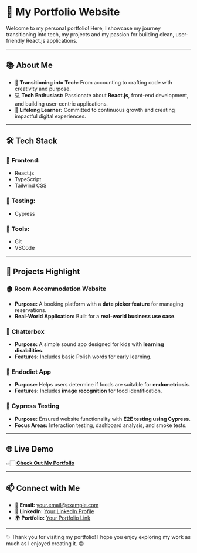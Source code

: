 # 🚀 **My Portfolio Website**

Welcome to my personal portfolio! Here, I showcase my journey transitioning into tech, my projects and my passion for building clean, user-friendly React.js applications.

---

## 📚 **About Me**

- 🌟 **Transitioning into Tech:** From accounting to crafting code with creativity and purpose.
- 💻 **Tech Enthusiast:** Passionate about **React.js**, front-end development, and building user-centric applications.
- 🎯 **Lifelong Learner:** Committed to continuous growth and creating impactful digital experiences.

---

## 🛠️ **Tech Stack**

### 🔹 **Frontend:**

- React.js
- TypeScript
- Tailwind CSS

### 🔹 **Testing:**

- Cypress

### 🔹 **Tools:**

- Git
- VSCode

---

## 📝 **Projects Highlight**

### 🏠 **Room Accommodation Website**

- **Purpose:** A booking platform with a **date picker feature** for managing reservations.
- **Real-World Application:** Built for a **real-world business use case**.

### 🎵 **Chatterbox**

- **Purpose:** A simple sound app designed for kids with **learning disabilities**.
- **Features:** Includes basic Polish words for early learning.

### 🍎 **Endodiet App**

- **Purpose:** Helps users determine if foods are suitable for **endometriosis**.
- **Features:** Includes **image recognition** for food identification.

### 🧪 **Cypress Testing**

- **Purpose:** Ensured website functionality with **E2E testing using Cypress**.
- **Focus Areas:** Interaction testing, dashboard analysis, and smoke tests.

---

## 🌐 **Live Demo**

👉🏻 [**Check Out My Portfolio**](#)

---

## 📫 **Connect with Me**

- 📧 **Email:** [your.email@example.com](mailto:your.email@example.com)
- 💼 **LinkedIn:** [Your LinkedIn Profile](#)
- 🌍 **Portfolio:** [Your Portfolio Link](#)

---

✨ Thank you for visiting my portfolio! I hope you enjoy exploring my work as much as I enjoyed creating it. 😊
